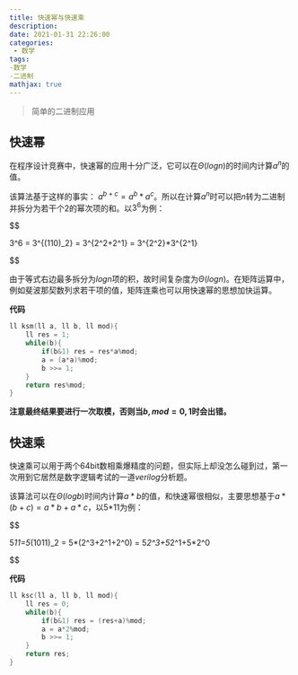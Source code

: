 ```yaml
---
title: 快速幂与快速乘
description: 
date: 2021-01-31 22:26:00
categories:
 - 数学
tags: 
-数学
-二进制
mathjax: true
---
```

> 简单的二进制应用

<!--more-->

## 快速幂
在程序设计竞赛中，快速幂的应用十分广泛，它可以在$\Theta(logn)$的时间内计算$a^n$的值。

该算法基于这样的事实： $a^{b+c}=a^b*a^c$。所以在计算$a^n$时可以把$n$转为二进制并拆分为若干个2的幂次项的和。以$3^6$为例：

$$

3^6 = 3^{(110)_2} = 3^{2^2+2^1} = 3^{2^2}*3^{2^1}

$$

由于等式右边最多拆分为$logn$项的积，故时间复杂度为$\Theta(logn)$。在矩阵运算中，例如斐波那契数列求若干项的值，矩阵连乘也可以用快速幂的思想加快运算。

**代码**
```c++
ll ksm(ll a, ll b, ll mod){
	ll res = 1;
	while(b){
		if(b&1) res = res*a%mod;
		a = (a*a)%mod;
		b >>= 1;
	}
	return res%mod;
}
```
**注意最终结果要进行一次取模，否则当$b,mod=0,1$时会出错。**
## 快速乘
快速乘可以用于两个64bit数相乘爆精度的问题，但实际上却没怎么碰到过，第一次用到它居然是数字逻辑考试的一道$verilog$分析题。

该算法可以在$\Theta(logb)$时间内计算$a*b$的值，和快速幂很相似，主要思想基于$a*(b+c)=a*b+a*c$，以5\*11为例：

$$

5*11=5*(1011)_2 = 5*(2^3+2^1+2^0) = 5*2^3+5*2^1+5*2^0

$$

**代码**
```c++
ll ksc(ll a, ll b, ll mod){
	ll res = 0;
	while(b){
		if(b&1) res = (res+a)%mod;
		a = a*2%mod;
		b >>= 1;
	}
	return res;
}
```